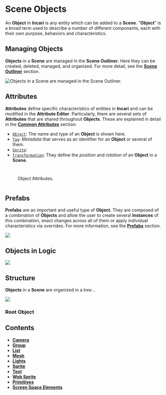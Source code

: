 # Scene Objects

An **Object** in **Incari** is any entity which can be added to a **Scene**. "**Object**" is a broad term used to describe a number of different components, each with their own purpose, behaviors and characteristics.

## Managing Objects

**Objects** in a **Scene** are managed in the **Scene Outliner**. Here they can be created, deleted, managed, and organized. For more detail, see the [**Scene Outliner**](../../modules/scene-outliner.md) section.

![Objects in a Scene are managed in the Scene Outliner.](../../.gitbook/assets/scene-outliner.png)

## Attributes

**Attributes** define specific characteristics of entities in **Incari** and can be modified in the **Attribute Editor**. Particularly, there are several sets of **Attributes** that are shared throughout **Objects**. These are explained in detail in the [**Common Attributes**](../attributes/common-attributes/) section:

* [`Object`](../attributes/common-attributes/object.md): The name and type of an **Object** is shown here.
* [`Tag`](../attributes/common-attributes/tag.md): _Metadata_ that serves as an identifier for an **Object** or several of them.
* [`Sprite`](../attributes/common-attributes/sprite.md):
* [`Transformation`](../attributes/common-attributes/transformation/README.md): They define the _position_ and _rotation_ of an **Object** in a **Scene**.

<div>
<figure><img src="../../.gitbook/assets/attri-editor-example-1.png" alt=""><figcaption></figcaption></figure>
<figure><img src="../../.gitbook/assets/attri-editor-example-2.png" alt=""><figcaption><p>Object Attributes.</p></figcaption></figure>
<figure><img src="../../.gitbook/assets/attri-editor-example-3.png" alt=""><figcaption></figcaption></figure>
</div>

## Prefabs

**Prefabs** are an important and useful type of **Object**. They are composed of a combination of **Objects** and allow the user to create several **Instances** of this combination, enact changes across all of them or apply individual characteristics via overrides. For more information, see the [**Prefabs**](../prefabs/README.md) section.

![](../../.gitbook/assets/prefabs1.gif)

## Objects in Logic

![](../../.gitbook/assets/ObjLogic2.gif)

## Structure

**Objects** in a **Scene** are organized in a _tree_...

![](../../.gitbook/assets/TreeStructure.png)

### Root Object

## Contents

* [**Camera**](camera.md)
* [**Group**](group.md)
* [**List**](list-widget.md)
* [**Mesh**](mesh.md)
* [**Lights**](lights.md)
* [**Sprite**](sprite.md)
* [**Text**](text.md)
* [**Web Sprite**](web-sprite.md)
* [**Primitives**](primitives.md)
* [**Screen Space Elements**](screen-space-elements.md)

